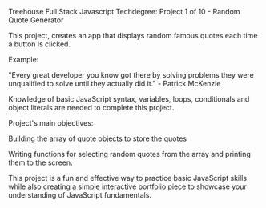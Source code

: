 Treehouse Full Stack Javascript Techdegree: Project 1 of 10 - Random Quote Generator

This project, creates an app that displays random famous quotes each time a button is clicked.

Example:

"Every great developer you know got there by solving problems they were unqualified to solve until they actually did it." - Patrick McKenzie

Knowledge of basic JavaScript syntax, variables, loops, conditionals and object literals are needed to complete this project.

Project's main objectives:

Building the array of quote objects to store the quotes

Writing functions for selecting random quotes from the array and printing them to the screen.


This project is a fun and effective way to practice basic JavaScript skills while also creating a simple interactive portfolio piece to showcase your understanding of JavaScript fundamentals.